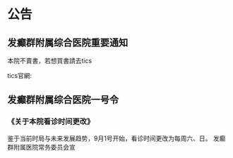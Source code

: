 # 公告
## 发癫群附属综合医院重要通知<Badge type="tip" text="2024/9/24" /> <Badge type="danger" text="公告" />
本院不賣書，若想買書請去tics

tics官網:
## 发癫群附属综合医院一号令<Badge type="tip" text="2024/9/24" /> <Badge type="warning" text="公告" />
### 《关于本院看诊时间更改》
鉴于当前时局与未来发展趋势，9月1号开始，看诊时间更改为每周六、日。
发癫群附属医院常务委员会宣